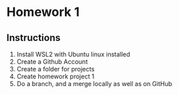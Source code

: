 # Homework 1
## Instructions
1. Install WSL2 with Ubuntu linux installed
2. Create a Github Account
3. Create a folder for projects
4. Create homework project 1
5. Do a branch, and a merge locally as well as on GitHub

